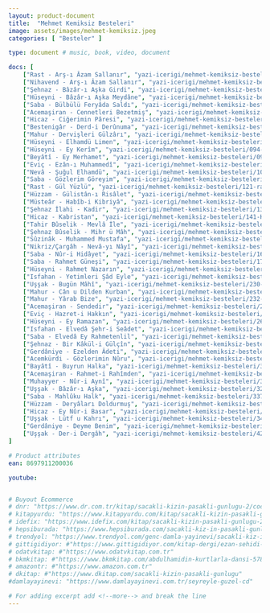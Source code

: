 ```yaml
---
layout: product-document
title:  "Mehmet Kemiksiz Besteleri"
image: assets/images/mehmet-kemiksiz.jpeg
categories: [ "Besteler" ]

type: document # music, book, video, document

docs: [
    ["Rast - Arş-ı Âzam Sallanır", "yazi-icerigi/mehmet-kemiksiz-besteleri/020-rast-arsi-azam-sallanir.pdf"],
    ["Nihavend - Arş-ı Âzam Sallanır", "yazi-icerigi/mehmet-kemiksiz-besteleri/021-nihavent-arsi-azam-sallanir.pdf"],
    ["Şehnaz - Bâzâr-ı Aşka Girdi", "yazi-icerigi/mehmet-kemiksiz-besteleri/029-sehnaz-bazari-aska-girdi.pdf"],
    ["Hüseyni - Bâzâr-ı Aşka Meydâne", "yazi-icerigi/mehmet-kemiksiz-besteleri/030-huseyni-bazari-aska-meydane.pdf"],
    ["Saba - Bülbülü Feryâda Saldı", "yazi-icerigi/mehmet-kemiksiz-besteleri/052-saba-bulbulu-feryada-saldi.pdf"],
    ["Acemaşiran - Cennetleri Bezetmiş", "yazi-icerigi/mehmet-kemiksiz-besteleri/059-acemasiran-cennetleri-bezetmis.pdf"],
    ["Hicaz - Ciğerimin Pâresi", "yazi-icerigi/mehmet-kemiksiz-besteleri/060-hicaz-cigerimin-paresi.pdf"],
    ["Bestenigâr - Derd-i Derûnuma", "yazi-icerigi/mehmet-kemiksiz-besteleri/066-bestenigar-derdi-derunuma.pdf"],
    ["Mahur - Dervişleri Gülzârı", "yazi-icerigi/mehmet-kemiksiz-besteleri/073-mahur-dervisleri-gulzari.pdf"],
    ["Hüseyni - Elhamdü Limen", "yazi-icerigi/mehmet-kemiksiz-besteleri/086-huseyni-elhamdu-limen.pdf"],
    ["Hüseyni - Ey Kerîm", "yazi-icerigi/mehmet-kemiksiz-besteleri/094-huseyni-ey-kerim.pdf"],
    ["Beyâtî - Ey Merhamet", "yazi-icerigi/mehmet-kemiksiz-besteleri/095-beyati-ey-merhamet.pdf"],
    ["Eviç - Ezân-ı Muhammedî", "yazi-icerigi/mehmet-kemiksiz-besteleri/105-evic-ezani-muhammedi.pdf"],
    ["Nevâ - Şuğul Elhamdü", "yazi-icerigi/mehmet-kemiksiz-besteleri/1098-neva-sugul-elhamdu.pdf"],
    ["Saba - Gözlerim Göreyim", "yazi-icerigi/mehmet-kemiksiz-besteleri/117-saba-gozlerim-goreyim.pdf"],
    ["Rast - Gül Yüzlü", "yazi-icerigi/mehmet-kemiksiz-besteleri/121-rast-gul-yuzlu.pdf"],
    ["Hüzzam - Gülistân-ı Risâlet", "yazi-icerigi/mehmet-kemiksiz-besteleri/123-huzam-gulistani-risalet.pdf"],
    ["Müsteâr - Habîb-i Kibriyâ", "yazi-icerigi/mehmet-kemiksiz-besteleri/125-mustear-habibi-kibriya.pdf"],
    ["Şehnaz İlahi - Kadir", "yazi-icerigi/mehmet-kemiksiz-besteleri/139-sehnaz-ilahi-kadir.pdf"],
    ["Hicaz - Kabristan", "yazi-icerigi/mehmet-kemiksiz-besteleri/141-Hicaz-Kabristan.pdf"],
    ["Tahir Bûselik - Mevlâ İle", "yazi-icerigi/mehmet-kemiksiz-besteleri/154-tahirbuselik-mevla-ile.pdf"],
    ["Şehnaz Bûselik - Mihr ü Mâh", "yazi-icerigi/mehmet-kemiksiz-besteleri/155-sehnazbuselik-mihru-mah.pdf"],
    ["Sûzinâk - Muhammed Mustafa", "yazi-icerigi/mehmet-kemiksiz-besteleri/157-suzinak-muhammed-mustafa.pdf"],
    ["Nikriz/Çargâh - Nevâ-yı Nâyî", "yazi-icerigi/mehmet-kemiksiz-besteleri/162-nikrizlicargah-nevayi-nayi.pdf"],
    ["Saba - Nûr-i Hidâyet", "yazi-icerigi/mehmet-kemiksiz-besteleri/163-saba-nuri-hidayet.pdf"],
    ["Saba - Rahmet Güneşi", "yazi-icerigi/mehmet-kemiksiz-besteleri/174-saba-rahmet-gunesi.pdf"],
    ["Hüseyni - Rahmet Nazarın", "yazi-icerigi/mehmet-kemiksiz-besteleri/175-huseyni-rahmet-nazarin.pdf"],
    ["Isfahan - Yetimleri Şâd Eyle", "yazi-icerigi/mehmet-kemiksiz-besteleri/220-isfahan-yetimleri-sad-eyle.pdf"],
    ["Uşşak - Bugün Mâhî", "yazi-icerigi/mehmet-kemiksiz-besteleri/230-ussak-bugun-mahi.pdf"],
    ["Mahur - Cân u Dilden Kurban", "yazi-icerigi/mehmet-kemiksiz-besteleri/231-mahur-canu-dilden-kurban.pdf"],
    ["Mahur - Yârab Bize", "yazi-icerigi/mehmet-kemiksiz-besteleri/232-mahur-yarab-bize.pdf"],
    ["Acemaşiran - Sendedir", "yazi-icerigi/mehmet-kemiksiz-besteleri/256-Acemasiran-Sendedir.pdf"],
    ["Eviç - Hazret-i Hakkın", "yazi-icerigi/mehmet-kemiksiz-besteleri/259-evic-hazreti-hakkin.pdf"],
    ["Hüseyni - Ey Ramazan", "yazi-icerigi/mehmet-kemiksiz-besteleri/260-huseyni-ey-ramazan.pdf"],
    ["Isfahan - Elvedâ Şehr-i Seâdet", "yazi-icerigi/mehmet-kemiksiz-besteleri/262-isfahan-elveda-sehri-seadet.pdf"],
    ["Saba - Elvedâ Ey Rahmetenlil", "yazi-icerigi/mehmet-kemiksiz-besteleri/264-saba-elveda-ey-rahmetenlil.pdf"],
    ["Şehnaz - Bir Kâkül-i Gülçîn", "yazi-icerigi/mehmet-kemiksiz-besteleri/300-sehnaz-bir-kakuli-gulcin.pdf"],
    ["Gerdâniye - Ezelden Âdeti", "yazi-icerigi/mehmet-kemiksiz-besteleri/308-gerdaniye-ezelden-adeti.pdf"],
    ["Acemkürdi - Gözlerimin Nûru", "yazi-icerigi/mehmet-kemiksiz-besteleri/309-acemkurdi-gozlerimin-nuru.pdf"],
    ["Bayâtî - Buyrun Halka", "yazi-icerigi/mehmet-kemiksiz-besteleri/310-bayeti-buyrun-halka.pdf"],
    ["Acemaşiran - Rahmet-i Rahîmden", "yazi-icerigi/mehmet-kemiksiz-besteleri/311-acemasiran-rahmeti-rahimden.pdf"],
    ["Muhayyer - Nûr-i Aynî", "yazi-icerigi/mehmet-kemiksiz-besteleri/312-muhayyer-nuri-ayni.pdf"],
    ["Uşşak - Bâzâr-ı Aşka", "yazi-icerigi/mehmet-kemiksiz-besteleri/321-ussak-bazari-aska.pdf"],
    ["Saba - Mahlûku Halk", "yazi-icerigi/mehmet-kemiksiz-besteleri/337-saba-mahluku-halk.pdf"],
    ["Hüzzam - Deryâları Doldurmuş", "yazi-icerigi/mehmet-kemiksiz-besteleri/341-huzzam-deryalari-doldurmus.pdf"],
    ["Hicaz - Ey Nûr-i Basar", "yazi-icerigi/mehmet-kemiksiz-besteleri/342-hicaz-ey-nuri-basar.pdf"],
    ["Uşşak - Lütf u Kahrı", "yazi-icerigi/mehmet-kemiksiz-besteleri/343-ussak-lutfukahri.pdf"],
    ["Gerdâniye - Deyme Benim", "yazi-icerigi/mehmet-kemiksiz-besteleri/344-gerdaniye-deyme-benim.pdf"],
    ["Uşşak - Der-i Dergâh", "yazi-icerigi/mehmet-kemiksiz-besteleri/426-ussak-deri-dergah.pdf"]
]

# Product attributes
ean: 8697911200036

youtube:


# Buyout Ecommerce
# dnr: "https://www.dr.com.tr/kitap/sacakli-kizin-pasakli-gunlugu-2/cocuk-ve-genclik/genclik-10-yas/roman-oyku/urunno=0001893059001"
# kitapyurdu: "https://www.kitapyurdu.com/kitap/sacakli-kizin-pasakli-gunlugu-2-/560122.html&filter_name=Sa%C3%A7akl%C4%B1+K%C4%B1z%27%C4%B1n+Pasakl%C4%B1+G%C3%BCnl%C3%BC%C4%9F%C3%BC+2"
# idefix: "https://www.idefix.com/kitap/sacakli-kizin-pasakli-gunlugu-2/cocuk-ve-genclik/genclik-10-yas/roman-oyku/urunno=0001893059001"
# hepsiburada: "https://www.hepsiburada.com/sacakli-kiz-in-pasakli-gunlugu-2-damla-yayinevi-p-HBV000012ER86"
# trendyol: "https://www.trendyol.com/genc-damla-yayinevi/sacakli-kiz-in-pasakli-gunlugu-2-p-54825777"
# gittigidiyor: #"https://www.gittigidiyor.com/kitap-dergi/ezan-sehidi-adnan-menderes_pdp_732728793"
# odatvkitap: #"https://www.odatvkitap.com.tr"
# bkmkitap: #"https://www.bkmkitap.com/abdulhamidin-kurtlarla-dansi-578226"
# amazontr: #"https://www.amazon.com.tr"
# dkitap: #"https://www.dkitap.com/sacakli-kizin-pasakli-gunlugu"
#damlayayinevi: "https://www.damlayayinevi.com.tr/seyreyle-guzel-cd"

# For adding excerpt add <!--more--> and break the line
---
```

<!--more--> 

